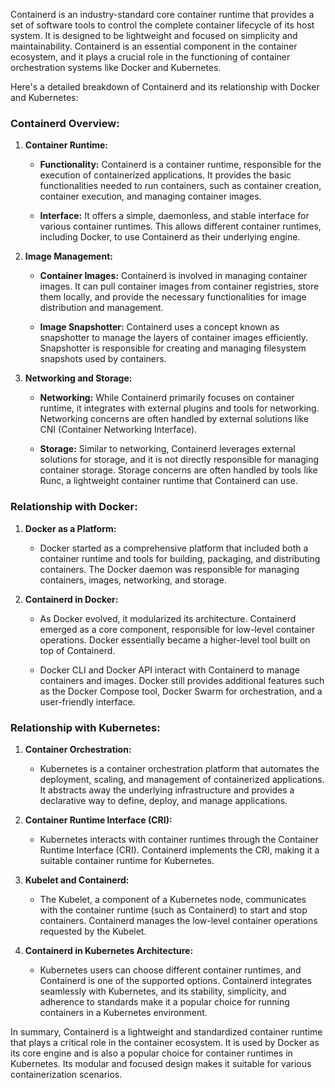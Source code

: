 Containerd is an industry-standard core container runtime that provides a set of software tools to control the complete container lifecycle of its host system. It is designed to be lightweight and focused on simplicity and maintainability. Containerd is an essential component in the container ecosystem, and it plays a crucial role in the functioning of container orchestration systems like Docker and Kubernetes.

Here's a detailed breakdown of Containerd and its relationship with Docker and Kubernetes:

### Containerd Overview:

1. **Container Runtime:**

   - **Functionality:** Containerd is a container runtime, responsible for the execution of containerized applications. It provides the basic functionalities needed to run containers, such as container creation, container execution, and managing container images.

   - **Interface:** It offers a simple, daemonless, and stable interface for various container runtimes. This allows different container runtimes, including Docker, to use Containerd as their underlying engine.

2. **Image Management:**

   - **Container Images:** Containerd is involved in managing container images. It can pull container images from container registries, store them locally, and provide the necessary functionalities for image distribution and management.

   - **Image Snapshotter:** Containerd uses a concept known as snapshotter to manage the layers of container images efficiently. Snapshotter is responsible for creating and managing filesystem snapshots used by containers.

3. **Networking and Storage:**

   - **Networking:** While Containerd primarily focuses on container runtime, it integrates with external plugins and tools for networking. Networking concerns are often handled by external solutions like CNI (Container Networking Interface).

   - **Storage:** Similar to networking, Containerd leverages external solutions for storage, and it is not directly responsible for managing container storage. Storage concerns are often handled by tools like Runc, a lightweight container runtime that Containerd can use.

### Relationship with Docker:

1. **Docker as a Platform:**

   - Docker started as a comprehensive platform that included both a container runtime and tools for building, packaging, and distributing containers. The Docker daemon was responsible for managing containers, images, networking, and storage.

2. **Containerd in Docker:**

   - As Docker evolved, it modularized its architecture. Containerd emerged as a core component, responsible for low-level container operations. Docker essentially became a higher-level tool built on top of Containerd.

   - Docker CLI and Docker API interact with Containerd to manage containers and images. Docker still provides additional features such as the Docker Compose tool, Docker Swarm for orchestration, and a user-friendly interface.

### Relationship with Kubernetes:

1. **Container Orchestration:**

   - Kubernetes is a container orchestration platform that automates the deployment, scaling, and management of containerized applications. It abstracts away the underlying infrastructure and provides a declarative way to define, deploy, and manage applications.

2. **Container Runtime Interface (CRI):**

   - Kubernetes interacts with container runtimes through the Container Runtime Interface (CRI). Containerd implements the CRI, making it a suitable container runtime for Kubernetes.

3. **Kubelet and Containerd:**

   - The Kubelet, a component of a Kubernetes node, communicates with the container runtime (such as Containerd) to start and stop containers. Containerd manages the low-level container operations requested by the Kubelet.

4. **Containerd in Kubernetes Architecture:**
   - Kubernetes users can choose different container runtimes, and Containerd is one of the supported options. Containerd integrates seamlessly with Kubernetes, and its stability, simplicity, and adherence to standards make it a popular choice for running containers in a Kubernetes environment.

In summary, Containerd is a lightweight and standardized container runtime that plays a critical role in the container ecosystem. It is used by Docker as its core engine and is also a popular choice for container runtimes in Kubernetes. Its modular and focused design makes it suitable for various containerization scenarios.

